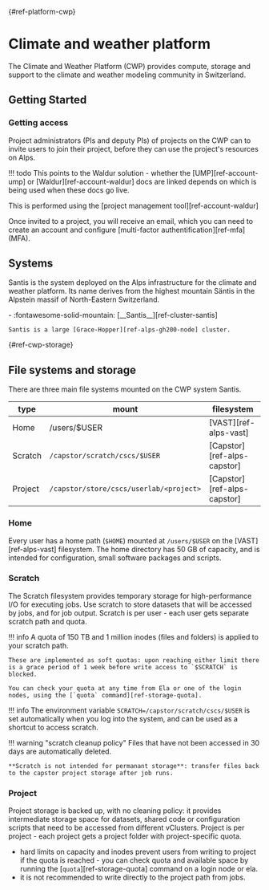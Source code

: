 [](){#ref-platform-cwp}
# Climate and weather platform

The Climate and Weather Platform (CWP) provides compute, storage and support to the climate and weather modeling community in Switzerland.

## Getting Started

### Getting access

Project administrators (PIs and deputy PIs) of projects on the CWP can to invite users to join their project, before they can use the project's resources on Alps.

!!! todo
    This points to the Waldur solution - whether the [UMP][ref-account-ump] or [Waldur][ref-account-waldur] docs are linked depends on which is being used when these docs go live.

This is performed using the [project management tool][ref-account-waldur]

Once invited to a project, you will receive an email, which you can need to create an account and configure [multi-factor authentification][ref-mfa] (MFA).

## Systems

Santis is the system deployed on the Alps infrastructure for the climate and weather platform.
Its name derives from the highest mountain Säntis in the Alpstein massif of North-Eastern Switzerland.

<div class="grid cards" markdown>
-   :fontawesome-solid-mountain: [__Santis__][ref-cluster-santis]

    Santis is a large [Grace-Hopper][ref-alps-gh200-node] cluster.
</div>

[](){#ref-cwp-storage}
## File systems and storage

There are three main file systems mounted on the CWP system Santis.

| type |mount | filesystem |
| -- | -- | -- |
| Home | /users/$USER | [VAST][ref-alps-vast] |
| Scratch | `/capstor/scratch/cscs/$USER` | [Capstor][ref-alps-capstor] |
| Project | `/capstor/store/cscs/userlab/<project>` | [Capstor][ref-alps-capstor] |

### Home

Every user has a home path (`$HOME`) mounted at `/users/$USER` on the [VAST][ref-alps-vast] filesystem.
The home directory has 50 GB of capacity, and is intended for configuration, small software packages and scripts.

### Scratch

The Scratch filesystem provides temporary storage for high-performance I/O for executing jobs.
Use scratch to store datasets that will be accessed by jobs, and for job output.
Scratch is per user - each user gets separate scratch path and quota.

!!! info
    A quota of 150 TB and 1 million inodes (files and folders) is applied to your scratch path.

    These are implemented as soft quotas: upon reaching either limit there is a grace period of 1 week before write access to `$SCRATCH` is blocked.

    You can check your quota at any time from Ela or one of the login nodes, using the [`quota` command][ref-storage-quota].

!!! info
    The environment variable `SCRATCH=/capstor/scratch/cscs/$USER` is set automatically when you log into the system, and can be used as a shortcut to access scratch.

!!! warning "scratch cleanup policy"
    Files that have not been accessed in 30 days are automatically deleted.

    **Scratch is not intended for permanant storage**: transfer files back to the capstor project storage after job runs.

### Project

Project storage is backed up, with no cleaning policy: it provides intermediate storage space for datasets, shared code or configuration scripts that need to be accessed from different vClusters.
Project is per project - each project gets a project folder with project-specific quota.

* hard limits on capacity and inodes prevent users from writing to project if the quota is reached - you can check quota and available space by running the [`quota`][ref-storage-quota] command on a login node or ela.
* it is not recommended to write directly to the project path from jobs.

